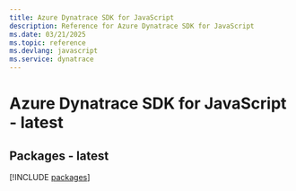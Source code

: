 ```yaml
---
title: Azure Dynatrace SDK for JavaScript
description: Reference for Azure Dynatrace SDK for JavaScript
ms.date: 03/21/2025
ms.topic: reference
ms.devlang: javascript
ms.service: dynatrace
---
```

# Azure Dynatrace SDK for JavaScript - latest
## Packages - latest
[!INCLUDE [packages](dynatrace-index.md)]